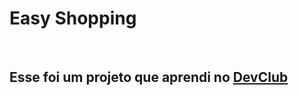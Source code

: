 <h1>Easy Shopping</h1>
<br>
<h2>Esse foi um projeto que aprendi no <a href="https://rodolfomori.com.br/devclub/">DevClub</a></h2>

